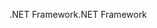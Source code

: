 <span data-ttu-id="331da-101">.NET Framework</span><span class="sxs-lookup"><span data-stu-id="331da-101">.NET Framework</span></span>